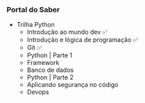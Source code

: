 ### Portal do Saber

- Trilha Python
  - Introdução ao mundo dev ✅
  - Introdução e lógica de programação ✅
  - Git ✅
  - Python | Parte 1
  - Framework
  - Banco de dados
  - Python | Parte 2
  - Aplicando segurança no código
  - Devops
